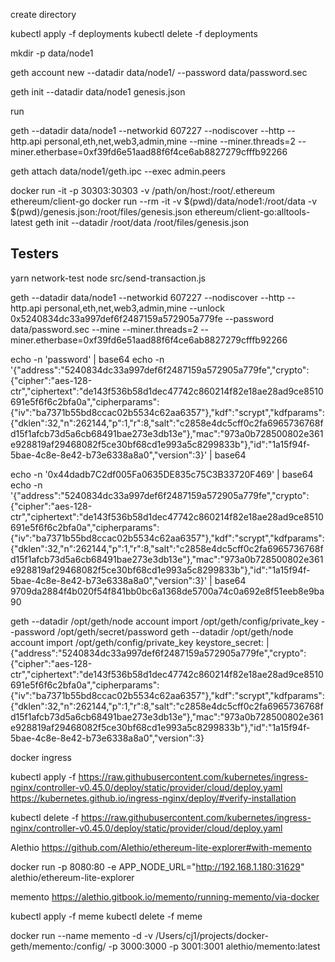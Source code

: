 create directory


kubectl apply -f deployments
kubectl delete -f deployments

mkdir -p data/node1


geth account new --datadir data/node1/ --password data/password.sec


geth init --datadir data/node1 genesis.json


run 

geth --datadir data/node1  --networkid 607227 --nodiscover  --http --http.api personal,eth,net,web3,admin,mine --mine --miner.threads=2 --miner.etherbase=0xf39fd6e51aad88f6f4ce6ab8827279cfffb92266

geth attach data/node1/geth.ipc --exec admin.peers


docker run -it -p 30303:30303 -v /path/on/host:/root/.ethereum ethereum/client-go
docker run --rm -it -v $(pwd)/data/node1:/root/data -v $(pwd)/genesis.json:/root/files/genesis.json ethereum/client-go:alltools-latest geth init --datadir /root/data /root/files/genesis.json

## Testers
yarn network-test
node  src/send-transaction.js



geth --datadir data/node1  --networkid 607227 --nodiscover  --http --http.api personal,eth,net,web3,admin,mine --unlock 0x5240834dc33a997def6f2487159a572905a779fe --password data/password.sec --mine --miner.threads=2 --miner.etherbase=0xf39fd6e51aad88f6f4ce6ab8827279cfffb92266

echo -n 'password' | base64
echo -n '{"address":"5240834dc33a997def6f2487159a572905a779fe","crypto":{"cipher":"aes-128-ctr","ciphertext":"de143f536b58d1dec47742c860214f82e18ae28ad9ce8510691e5f6f6c2bfa0a","cipherparams":{"iv":"ba7371b55bd8ccac02b5534c62aa6357"},"kdf":"scrypt","kdfparams":{"dklen":32,"n":262144,"p":1,"r":8,"salt":"c2858e4dc5cff0c2fa6965736768fd15f1afcb73d5a6cb68491bae273e3db13e"},"mac":"973a0b728500802e361e928819af29468082f5ce30bf68cd1e993a5c8299833b"},"id":"1a15f94f-5bae-4c8e-8e42-b73e6338a8a0","version":3}' | base64


echo -n '0x44dadb7C2df005Fa0635DE835c75C3B33720F469' | base64
echo -n '{"address":"5240834dc33a997def6f2487159a572905a779fe","crypto":{"cipher":"aes-128-ctr","ciphertext":"de143f536b58d1dec47742c860214f82e18ae28ad9ce8510691e5f6f6c2bfa0a","cipherparams":{"iv":"ba7371b55bd8ccac02b5534c62aa6357"},"kdf":"scrypt","kdfparams":{"dklen":32,"n":262144,"p":1,"r":8,"salt":"c2858e4dc5cff0c2fa6965736768fd15f1afcb73d5a6cb68491bae273e3db13e"},"mac":"973a0b728500802e361e928819af29468082f5ce30bf68cd1e993a5c8299833b"},"id":"1a15f94f-5bae-4c8e-8e42-b73e6338a8a0","version":3}' | base64
9709da2884f4b020f54f841bb0bc6a1368de5700a74c0a692e8f51eeb8e9ba90
   

geth --datadir /opt/geth/node account import /opt/geth/config/private_key --password /opt/geth/secret/password
geth --datadir /opt/geth/node account import /opt/geth/config/private_key
keystore_secret: |
    {"address":"5240834dc33a997def6f2487159a572905a779fe","crypto":{"cipher":"aes-128-ctr","ciphertext":"de143f536b58d1dec47742c860214f82e18ae28ad9ce8510691e5f6f6c2bfa0a","cipherparams":{"iv":"ba7371b55bd8ccac02b5534c62aa6357"},"kdf":"scrypt","kdfparams":{"dklen":32,"n":262144,"p":1,"r":8,"salt":"c2858e4dc5cff0c2fa6965736768fd15f1afcb73d5a6cb68491bae273e3db13e"},"mac":"973a0b728500802e361e928819af29468082f5ce30bf68cd1e993a5c8299833b"},"id":"1a15f94f-5bae-4c8e-8e42-b73e6338a8a0","version":3}
  
docker ingress

kubectl apply -f https://raw.githubusercontent.com/kubernetes/ingress-nginx/controller-v0.45.0/deploy/static/provider/cloud/deploy.yaml
https://kubernetes.github.io/ingress-nginx/deploy/#verify-installation

kubectl delete -f https://raw.githubusercontent.com/kubernetes/ingress-nginx/controller-v0.45.0/deploy/static/provider/cloud/deploy.yaml

Alethio
https://github.com/Alethio/ethereum-lite-explorer#with-memento


   docker run -p 8080:80 -e APP_NODE_URL="http://192.168.1.180:31629" alethio/ethereum-lite-explorer

memento
https://alethio.gitbook.io/memento/running-memento/via-docker   

kubectl apply -f meme
kubectl delete -f meme


docker run --name memento -d -v /Users/cj1/projects/docker-geth/memento:/config/ -p 3000:3000 -p 3001:3001 alethio/memento:latest
